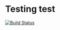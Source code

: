 # Testing test

[![Build Status](https://app.travis-ci.com/realburi/travis-ci-test.svg?branch=main)](https://app.travis-ci.com/realburi/travis-ci-test)
 
